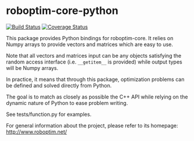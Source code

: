 roboptim-core-python
====================

[![Build Status](https://travis-ci.org/roboptim/roboptim-core-python.png?branch=master)](https://travis-ci.org/roboptim/roboptim-core-python)
[![Coverage Status](https://coveralls.io/repos/roboptim/roboptim-core-python/badge.png)](https://coveralls.io/r/roboptim/roboptim-core-python)

This package provides Python bindings for roboptim-core. It relies on
Numpy arrays to provide vectors and matrices which are easy to use.

Note that all vectors and matrices input can be any objects satisfying
the random access interface (i.e. `__getitem__` is provided) while
output types will be Numpy arrays.

In practice, it means that through this package, optimization problems
can be defined and solved directly from Python.

The goal is to match as closely as possible the C++ API while relying
on the dynamic nature of Python to ease problem writing.

See tests/function.py for examples.

For general information about the project, please refer to its
homepage: http://www.roboptim.net/
